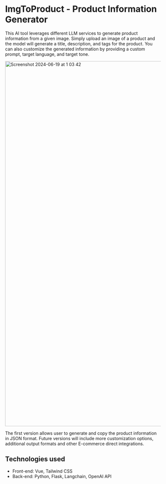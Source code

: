 # ImgToProduct - Product Information Generator

This AI tool leverages different LLM services to generate product information from a given image. Simply upload an image of a product and the model will generate a title, description, and tags for the product. You can also customize the generated information by providing a custom prompt, target language, and target tone.

<img width="1184" alt="Screenshot 2024-06-19 at 1 03 42" src="https://github.com/mayashavin/product-generator-web-app/assets/6650139/45b1aab8-7cc3-457b-987b-5f49fd5f0561">

The first version allows user to generate and copy the product information in JSON format. Future versions will include more customization options, additional output formats and other E-commerce direct integrations.

## Technologies used

- Front-end: Vue, Tailwind CSS
- Back-end: Python, Flask, Langchain, OpenAI API
